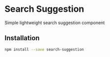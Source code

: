# Search Suggestion

Simple lightweight search suggestion component

## Installation

```bash
npm install --save search-suggestion
```